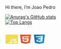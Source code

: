 <p>Hi there, I’m Joao Pedro</p>

[![Anurag's GitHub stats](https://github-readme-stats.vercel.app/api?username=joaopedroleonel)](https://github.com/joaopedroleonel)
<br>
[![Top Langs](https://github-readme-stats.vercel.app/api/top-langs/?username=joaopedroleonel&layout=compact)](https://github.com/anuraghazra/github-readme-stats)

<div style="display: inline_block"><br>
  <img align="center" alt="Rafa-Js" height="30" width="40" src="https://raw.githubusercontent.com/devicons/devicon/master/icons/javascript/javascript-plain.svg">
  <img align="center" alt="Rafa-HTML" height="30" width="40" src="https://raw.githubusercontent.com/devicons/devicon/master/icons/html5/html5-original.svg">
  <img align="center" alt="Rafa-CSS" height="30" width="40" src="https://raw.githubusercontent.com/devicons/devicon/master/icons/css3/css3-original.svg">
</div>

